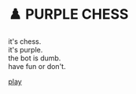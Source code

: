 # ♟️ PURPLE CHESS

it's chess.  
it's purple.  
the bot is dumb.  
have fun or don't.

[play](https://aidenheiligenstein.github.io/chess-site)
